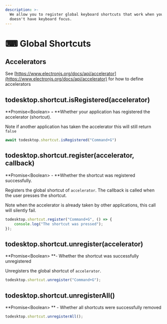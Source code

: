 ```yaml
---
description: >-
  We allow you to register global keyboard shortcuts that work when your app
  doesn't have keyboard focus.
---
```


# ⌨ Global Shortcuts

## Accelerators

See [https://www.electronjs.org/docs/api/accelerator](https://www.electronjs.org/docs/api/accelerator) for how to define accelerators

## todesktop.shortcut.isRegistered(accelerator)

**Promise\<Boolean> **-** **Whether your application has registered the accelerator (shortcut). 

Note if another application has taken the accelerator this will still return `false`

```javascript
await todesktop.shortcut.isRegistered("Command+G")
```

## todesktop.shortcut.register(accelerator, callback)

**Promise\<Boolean> - **Whether the shortcut was registered successfully. 

Registers the global shortcut of `accelerator`. The callback is called when the user presses the shortcut. 

Note when the accelerator is already taken by other applications, this call will silently fail.

```javascript
todesktop.shortcut.register("Command+G", () => {
    console.log("The shortcut was pressed");
});
```

## todesktop.shortcut.unregister(accelerator)

**Promise\<Boolean> **- Whether the shortcut was successfully unregistered

Unregisters the global shortcut of `accelerator`.

```javascript
todesktop.shortcut.unregister("Command+G");
```

## todesktop.shortcut.unregisterAll()

**Promise\<Boolean> ** - Whether all shortcuts were successfully removed

```javascript
todesktop.shortcut.unregisterAll();
```
